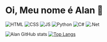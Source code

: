 <div>
  <h1> Oi, Meu nome é Alan 🐢 </h1>
  
  ![HTML](https://img.shields.io/badge/HTML5-E34F26?style=for-the-badge&logo=html5&logoColor=white) 
  ![CSS](https://img.shields.io/badge/CSS3-1572B6?style=for-the-badge&logo=css3&logoColor=white)
  ![JS](https://img.shields.io/badge/JavaScript-F7DF1E?style=for-the-badge&logo=javascript&logoColor=black) 
  ![Python](https://img.shields.io/badge/Python-14354C?style=for-the-badge&logo=python&logoColor=white)
  ![C#](https://img.shields.io/badge/C%23-239120?style=for-the-badge&logo=c-sharp&logoColor=white) 
  ![.Net](https://img.shields.io/badge/.NET-5C2D91?style=for-the-badge&logo=.net&logoColor=white)
  
  <!-- 
  ![React](https://img.shields.io/badge/React-20232A?style=for-the-badge&logo=react&logoColor=61DAFB) 
  ![Django](https://img.shields.io/badge/Django-092E20?style=for-the-badge&logo=django&logoColor=white)
  -->

</div>

<div>

  ![Alan GitHub stats](https://github-readme-stats.vercel.app/api?username=AlannTorres&show_icons=true&theme=github_dark&include_all_commits=true&count_private=true&border_color=0D1117)
  [![Top Langs](https://github-readme-stats.vercel.app/api/top-langs/?username=AlannTorres&layout=compact&langs_count=7&theme=github_dark&border_color=0D1117)](https://github.com/AlannTorres/github-readme-stats)

</div>


  
  
